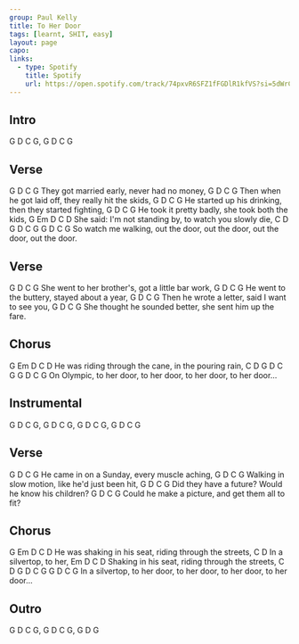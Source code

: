 ```yaml
---
group: Paul Kelly
title: To Her Door
tags: [learnt, SHIT, easy]
layout: page
capo: 
links: 
  - type: Spotify
    title: Spotify
    url: https://open.spotify.com/track/74pxvR6SFZ1fFGDlR1kfVS?si=5dWrCeNQRLGg-KTf4dz3_g
---
```


## Intro

G D C G, G D C G

## Verse

G                 D    C             G
They got married early, never had no money,
G                D        C                    G
Then when he got laid off, they really hit the skids,
G                 D        C                  G
He started up his drinking, then they started fighting,
G                 D     C                  G
He took it pretty badly, she took both the kids,
G         Em               D      C                D
She said: I'm not standing by, to watch you slowly die,
            C       D        G    D        C    G        G    D        C    G
So watch me walking, out the door, out the door, out the door, out the door.

## Verse

G               D         C             G
She went to her brother's, got a little bar work,
G              D       C               G
He went to the buttery, stayed about a year,
G               D      C               G
Then he wrote a letter, said I want to see you,
G                      D     C                     G
She thought he sounded better, she sent him up the fare.

## Chorus

G   Em        D     C             D
He was riding through the cane, in the pouring rain,
  C    D   G    D       C    G       G    D       C    G
On Olympic, to her door, to her door, to her door, to her door...

## Instrumental

G D C G, G D C G, G D C G, G D C G  *<quiet>*

## Verse

G               D     C              G
He came in on a Sunday, every muscle aching,
G               D     C                     G
Walking in slow motion, like he'd just been hit,
G               D     C                   G
Did they have a future? Would he know his children?
G               D      C                     G   *<loud>*
Could he make a picture, and get them all to fit?

## Chorus

G   Em        D     C               D
He was shaking in his seat, riding through the streets,
      C         D
In a silvertop, to her,
Em           D     C                  D
Shaking in his seat, riding through the streets,
      C         D       G    D       C    G       G    D       C    G
In a silvertop, to her door, to her door, to her door, to her door...

## Outro

G D C G, G D C G, G D G

